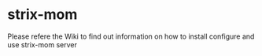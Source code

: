 strix-mom
=========

Please refere the Wiki to find out information on how to install configure and use strix-mom server
